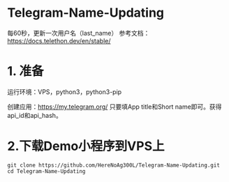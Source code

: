 # Telegram-Name-Updating
每60秒，更新一次用户名（last_name）
	参考文档：https://docs.telethon.dev/en/stable/
# 1. 准备
运行环境：VPS，python3，python3-pip

创建应用：https://my.telegram.org/  只要填App title和Short name即可。获得api_id和api_hash。
# 2.下载Demo小程序到VPS上
	git clone https://github.com/HereNoAg300L/Telegram-Name-Updating.git
	cd Telegram-Name-Updating
